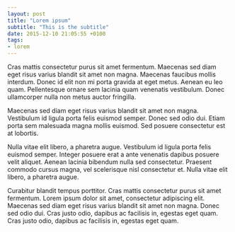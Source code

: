 ```yaml
---
layout: post
title: "Lorem ipsum"
subtitle: "This is the subtitle"
date: 2015-12-10 21:05:55 +0100
tags:
- lorem
---
```

Cras mattis consectetur purus sit amet fermentum. Maecenas sed diam eget risus varius blandit sit amet non magna. Maecenas faucibus mollis interdum. Donec id elit non mi porta gravida at eget metus. Aenean eu leo quam. Pellentesque ornare sem lacinia quam venenatis vestibulum. Donec ullamcorper nulla non metus auctor fringilla.
<!--more-->
Maecenas sed diam eget risus varius blandit sit amet non magna. Vestibulum id ligula porta felis euismod semper. Donec sed odio dui. Etiam porta sem malesuada magna mollis euismod. Sed posuere consectetur est at lobortis.

Nulla vitae elit libero, a pharetra augue. Vestibulum id ligula porta felis euismod semper. Integer posuere erat a ante venenatis dapibus posuere velit aliquet. Aenean lacinia bibendum nulla sed consectetur. Praesent commodo cursus magna, vel scelerisque nisl consectetur et. Nulla vitae elit libero, a pharetra augue.

Curabitur blandit tempus porttitor. Cras mattis consectetur purus sit amet fermentum. Lorem ipsum dolor sit amet, consectetur adipiscing elit. Maecenas sed diam eget risus varius blandit sit amet non magna. Donec sed odio dui. Cras justo odio, dapibus ac facilisis in, egestas eget quam. Cras justo odio, dapibus ac facilisis in, egestas eget quam.
